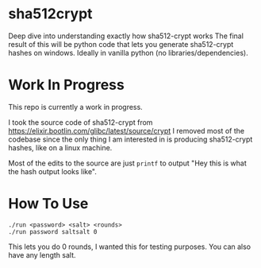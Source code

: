 # sha512crypt
Deep dive into understanding exactly how sha512-crypt works
The final result of this will be python code that lets you generate sha512-crypt hashes on windows. Ideally in vanilla python (no libraries/dependencies).

# Work In Progress
This repo is currently a work in progress.

I took the source code of sha512-crypt from https://elixir.bootlin.com/glibc/latest/source/crypt
I removed most of the codebase since the only thing I am interested in is producing sha512-crypt hashes, like on a linux machine.

Most of the edits to the source are just `printf` to output "Hey this is what the hash output looks like".

# How To Use

    ./run <password> <salt> <rounds>
    ./run password saltsalt 0

This lets you do 0 rounds, I wanted this for testing purposes. You can also have any length salt.
